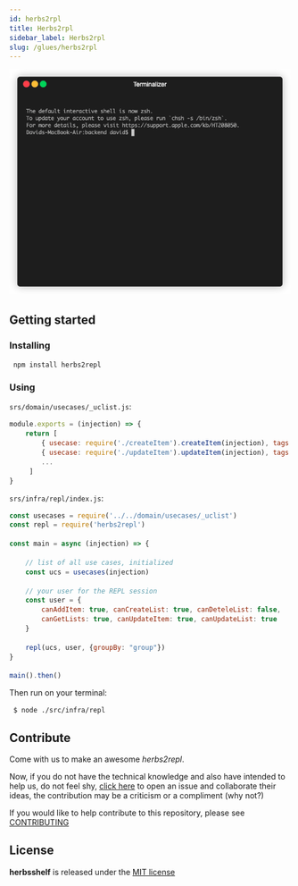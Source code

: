 ```yaml
---
id: herbs2rpl
title: Herbs2rpl
sidebar_label: Herbs2rpl
slug: /glues/herbs2rpl
---
```



![Herbs REPL](https://raw.githubusercontent.com/herbsjs/herbs2repl/main/doc/render1607020056527.gif)

## Getting started
### Installing
 ```
  npm install herbs2repl
 ```
 
### Using

`srs/domain/usecases/_uclist.js`:
```javascript
module.exports = (injection) => {
    return [
        { usecase: require('./createItem').createItem(injection), tags: { group: 'Items' } },
        { usecase: require('./updateItem').updateItem(injection), tags: { group: 'Items' } },
        ...
     ]
}
```

`srs/infra/repl/index.js`:
```javascript
const usecases = require('../../domain/usecases/_uclist')
const repl = require('herbs2repl')

const main = async (injection) => {
    
    // list of all use cases, initialized
    const ucs = usecases(injection)

    // your user for the REPL session
    const user = {
        canAddItem: true, canCreateList: true, canDeteleList: false,
        canGetLists: true, canUpdateItem: true, canUpdateList: true
    }

    repl(ucs, user, {groupBy: "group"})
}

main().then()
```

Then run on your terminal:

     $ node ./src/infra/repl

## Contribute
Come with us to make an awesome *herbs2repl*.

Now, if you do not have the technical knowledge and also have intended to help us, do not feel shy, [click here](https://github.com/herbsjs/herbs2repl/issues) to open an issue and collaborate their ideas, the contribution may be a criticism or a compliment (why not?)

If you would like to help contribute to this repository, please see [CONTRIBUTING](https://github.com/herbsjs/herbs2repl/blob/main/.github/CONTRIBUTING.md)

## License

**herbsshelf** is released under the
[MIT license](https://github.com/herbsjs/herbs2repl/blob/main/LICENSE.md)